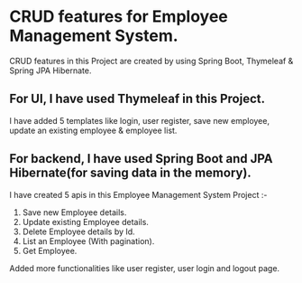 # CRUD features for Employee Management System.
CRUD features in this Project are created by using Spring Boot, Thymeleaf & Spring JPA Hibernate.

## For UI, I have used Thymeleaf in this Project.
I have added 5 templates like login, user register, save new employee, update an existing employee & employee list.

## For backend, I have used Spring Boot and JPA Hibernate(for saving data in the memory).

I have created 5 apis in this Employee Management System Project :-

1. Save new Employee details.
2. Update existing Employee details.
3. Delete Employee details by Id.
4. List an Employee (With pagination).
5. Get Employee.

Added more functionalities like user register, user login and logout page.


